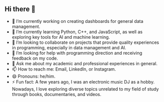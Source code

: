 ## Hi there 👋

- 🔭 I’m currently working on creating dashboards for general data management.  
- 🌱 I’m currently learning Python, C++, and JavaScript, as well as exploring key tools for AI and machine learning.  
- 👯 I’m looking to collaborate on projects that provide quality experiences in programming, especially in data management and AI.  
- 🤔 I’m looking for help with programming direction and receiving feedback on my code.  
- 💬 Ask me about my academic and professional experiences in general.  
- 📫 How to reach me: Email, LinkedIn, or Instagram.  
- 😄 Pronouns: he/him.  
- ⚡ Fun fact: A few years ago, I was an electronic music DJ as a hobby. Nowadays, I love exploring diverse topics unrelated to my field of study through books, documentaries, and videos.  
